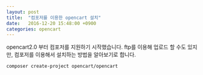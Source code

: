 ```yaml
---
layout: post
title:  "컴포저를 이용한 opencart 설치"
date:   2016-12-20 15:48:00 +0900
categories: opencart
---
```


opencart2.0 부터 컴포저를 지원하기 시작했습니다. ftp를 이용해 업로드 할 수도 있지만, 컴포저를 이용해서 설치하는 방법을 알아보기로 합니다.

```
composer create-project opencart/opencart
```
